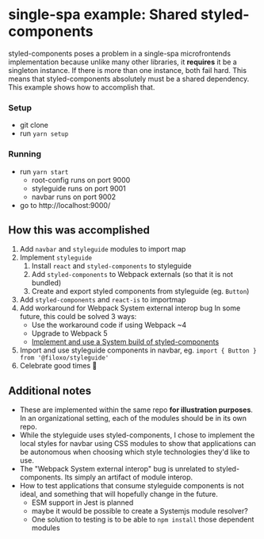 # single-spa example: Shared styled-components

styled-components poses a problem in a single-spa microfrontends implementation because unlike many other libraries, it **requires** it be a singleton instance. If there is more than one instance, both fail hard. This means that styled-components absolutely must be a shared dependency. This example shows how to accomplish that.

### Setup

- git clone
- run `yarn setup`

### Running

- run `yarn start`
  - root-config runs on port 9000
  - styleguide runs on port 9001
  - navbar runs on port 9002
- go to http://localhost:9000/

## How this was accomplished

1. Add `navbar` and `styleguide` modules to import map
1. Implement `styleguide`
   1. Install `react` and `styled-components` to styleguide
   1. Add `styled-components` to Webpack externals (so that it is not bundled)
   1. Create and export styled components from styleguide (eg. `Button`)
1. Add `styled-components` and `react-is` to importmap
1. Add workaround for Webpack System external interop bug
   In some future, this could be solved 3 ways:
   - Use the workaround code if using Webpack ~4
   - Upgrade to Webpack 5
   - [Implement and use a System build of styled-components](https://github.com/esm-bundle/new-repo-instructions)
1. Import and use styleguide components in navbar, eg. `import { Button } from '@filoxo/styleguide'`
1. Celebrate good times 🎉

## Additional notes

- These are implemented within the same repo **for illustration purposes**. In an organizational setting, each of the modules should be in its own repo.
- While the styleguide uses styled-components, I chose to implement the local styles for navbar using CSS modules to show that applications can be autonomous when choosing which style technologies they'd like to use.
- The "Webpack System external interop" bug is unrelated to styled-components. Its simply an artifact of module interop.
- How to test applications that consume styleguide components is not ideal, and something that will hopefully change in the future.
  - ESM support in Jest is planned
  - maybe it would be possible to create a Systemjs module resolver?
  - One solution to testing is to be able to `npm install` those dependent modules
